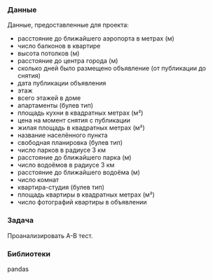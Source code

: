 



### Данные
Данные, предоставленные для проекта:
- расстояние до ближайшего аэропорта в метрах (м)
- число балконов в квартире
- высота потолков (м)
- расстояние до центра города (м)
- сколько дней было размещено объявление (от публикации до снятия)
- дата публикации объявления
- этаж 
- всего этажей в доме
- апартаменты (булев тип)
- площадь кухни в квадратных метрах (м²) 
- цена на момент снятия с публикации 
- жилая площадь в квадратных метрах (м²)
- название населённого пункта
- свободная планировка (булев тип)
- число парков в радиусе 3 км
- расстояние до ближайшего парка (м)
- число водоёмов в радиусе 3 км
- расстояние до ближайшего водоёма (м)
- число комнат
- квартира-студия (булев тип)
- площадь квартиры в квадратных метрах (м²)
- число фотографий квартиры в объявлении

### Задача
Проанализировать А-В тест.

### Библиотеки
pandas



